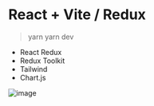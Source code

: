 # React + Vite  / Redux

> yarn 
> yarn dev

 * React Redux
 * Redux Toolkit
 * Tailwind
 * Chart.js

![image](https://github.com/NNakreSS/covid19tracker/assets/87872407/bbd46ced-1c16-47bd-aab0-30dc7bc51f01)
